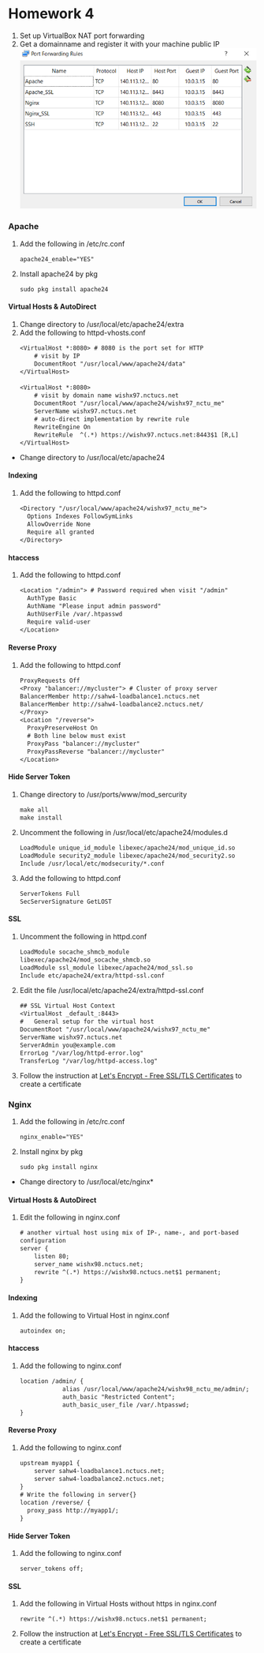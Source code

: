 # Homework 4
1. Set up VirtualBox NAT port forwarding
2. Get a domainname and register it with your machine public IP
![Port Forwarding on VirtualBox](/images/Homework4/vbox_port_forward.png)
### Apache
1. Add the following in /etc/rc.conf
    ```shell
    apache24_enable="YES"
    ```
2. Install apache24 by pkg
    ```shell
    sudo pkg install apache24
    ```
#### Virtual Hosts & AutoDirect
1. Change directory to /usr/local/etc/apache24/extra
2. Add the following to  httpd-vhosts.conf
    ```shell
    <VirtualHost *:8080> # 8080 is the port set for HTTP
        # visit by IP
        DocumentRoot "/usr/local/www/apache24/data"
    </VirtualHost>

    <VirtualHost *:8080>
        # visit by domain name wishx97.nctucs.net
        DocumentRoot "/usr/local/www/apache24/wishx97_nctu_me"
        ServerName wishx97.nctucs.net
        # auto-direct implementation by rewrite rule
        RewriteEngine On
        RewriteRule  ^(.*) https://wishx97.nctucs.net:8443$1 [R,L]
    </VirtualHost>
    ```
* Change directory to /usr/local/etc/apache24
#### Indexing 
1. Add the following to  httpd.conf
    ```shell
    <Directory "/usr/local/www/apache24/wishx97_nctu_me">
      Options Indexes FollowSymLinks
      AllowOverride None
      Require all granted
    </Directory>
    ```
#### htaccess
1. Add the following to  httpd.conf
    ```shell
    <Location "/admin"> # Password required when visit "/admin"
      AuthType Basic
      AuthName "Please input admin password"
      AuthUserFile /var/.htpasswd
      Require valid-user
    </Location>
    ```
#### Reverse Proxy
1. Add the following to  httpd.conf
    ```shell
    ProxyRequests Off 
    <Proxy "balancer://mycluster"> # Cluster of proxy server
    BalancerMember http://sahw4-loadbalance1.nctucs.net
    BalancerMember http://sahw4-loadbalance2.nctucs.net/
    </Proxy>
    <Location "/reverse">
      ProxyPreserveHost On 
      # Both line below must exist
      ProxyPass "balancer://mycluster"
      ProxyPassReverse "balancer://mycluster"
    </Location>
    ```
#### Hide Server Token
1. Change directory to /usr/ports/www/mod_sercurity
    ```shell
    make all
    make install
    ```
2. Uncomment the following in /usr/local/etc/apache24/modules.d
    ```shell
    LoadModule unique_id_module libexec/apache24/mod_unique_id.so
    LoadModule security2_module libexec/apache24/mod_security2.so
    Include /usr/local/etc/modsecurity/*.conf
    ```
3. Add the following to httpd.conf
    ```shell
    ServerTokens Full
    SecServerSignature GetLOST
    ```
#### SSL
1. Uncomment the following in httpd.conf
    ```shell
    LoadModule socache_shmcb_module libexec/apache24/mod_socache_shmcb.so
    LoadModule ssl_module libexec/apache24/mod_ssl.so
    Include etc/apache24/extra/httpd-ssl.conf
    ```
2. Edit the file /usr/local/etc/apache24/extra/httpd-ssl.conf
    ```shell
    ## SSL Virtual Host Context
    <VirtualHost _default_:8443>
    #   General setup for the virtual host
    DocumentRoot "/usr/local/www/apache24/wishx97_nctu_me"
    ServerName wishx97.nctucs.net
    ServerAdmin you@example.com
    ErrorLog "/var/log/httpd-error.log"
    TransferLog "/var/log/httpd-access.log"
    ```
3. Follow the instruction at [Let's Encrypt - Free SSL/TLS Certificates](https://letsencrypt.org/) to create a certificate
### Nginx
1. Add the following in /etc/rc.conf
      ```shell
      nginx_enable="YES"
      ```
2. Install nginx by pkg
    ```shell
    sudo pkg install nginx
    ```
* Change directory to /usr/local/etc/nginx*
#### Virtual Hosts & AutoDirect
1. Edit the following in nginx.conf
    ```shell
    # another virtual host using mix of IP-, name-, and port-based configuration
    server {
        listen 80;
        server_name wishx98.nctucs.net;
        rewrite ^(.*) https://wishx98.nctucs.net$1 permanent;
    }
    ```
#### Indexing 
1. Add the following to  Virtual Host in nginx.conf
   ```shell
   autoindex on;
   ```
#### htaccess
1. Add the following to  nginx.conf
    ```shell
    location /admin/ {
                alias /usr/local/www/apache24/wishx98_nctu_me/admin/;
                auth_basic "Restricted Content";
                auth_basic_user_file /var/.htpasswd;
    }
    ```
#### Reverse Proxy
1. Add the following to  nginx.conf
    ```shell
    upstream myapp1 {
	    server sahw4-loadbalance1.nctucs.net;
	    server sahw4-loadbalance2.nctucs.net;
    }
    # Write the following in server{}
    location /reverse/ {
      proxy_pass http://myapp1/;
    }
    ```
#### Hide Server Token
1. Add the following to  nginx.conf
    ```shell
    server_tokens off;
    ```
#### SSL
1. Add the following in Virtual Hosts without https in nginx.conf
    ```shell
    rewrite ^(.*) https://wishx98.nctucs.net$1 permanent;
    ```
2. Follow the instruction at [Let's Encrypt - Free SSL/TLS Certificates](https://letsencrypt.org/) to create a certificate

